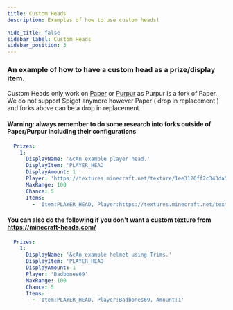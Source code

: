 ```yaml
---
title: Custom Heads
description: Examples of how to use custom heads!

hide_title: false
sidebar_label: Custom Heads
sidebar_position: 3
---
```

### An example of how to have a custom head as a prize/display item.
Custom Heads only work on [Paper](https://papermc.io) or [Purpur](https://purpurmc.org) as Purpur is a fork of Paper. We do not support Spigot anymore however Paper ( drop in replacement ) and forks above can be a drop in replacement.

#### Warning: always remember to do some research into forks outside of Paper/Purpur including their configurations
```yml
  Prizes:
    1:
      DisplayName: '&cAn example player head.'
      DisplayItem: 'PLAYER_HEAD'
      DisplayAmount: 1
      Player: 'https://textures.minecraft.net/texture/1ee3126ff2c343da525eef2b93272b9fed36273d0ea08c2616b80009948ad57e'
      MaxRange: 100
      Chance: 5
      Items:
        - 'Item:PLAYER_HEAD, Player:https://textures.minecraft.net/texture/1ee3126ff2c343da525eef2b93272b9fed36273d0ea08c2616b80009948ad57e, Amount:1'
```

#### You can also do the following if you don't want a custom texture from https://minecraft-heads.com/
```yml
  Prizes:
    1:
      DisplayName: '&cAn example helmet using Trims.'
      DisplayItem: 'PLAYER_HEAD'
      DisplayAmount: 1
      Player: 'Badbones69'
      MaxRange: 100
      Chance: 5
      Items:
        - 'Item:PLAYER_HEAD, Player:Badbones69, Amount:1'
```
